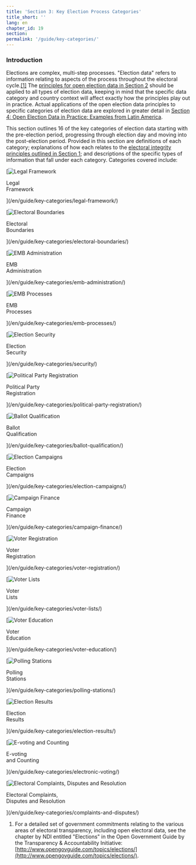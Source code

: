 ```yaml
---
title: 'Section 3: Key Election Process Categories'
title_short: ''
lang: en
chapter_id: 19
section:
permalink: '/guide/key-categories/'
---
```


### Introduction

Elections are complex, multi-step processes. "Election data" refers to information relating to aspects of the process throughout the electoral cycle.[\[1\]](#footnote-1) The [principles for open election data in Section 2](/en/guide/principles/) should be applied to all types of election data, keeping in mind that the specific data category and country context will affect exactly how the principles play out in practice. Actual applications of the open election data principles to specific categories of election data are explored in greater detail in [Section 4: Open Election Data in Practice: Examples from Latin America](/en/guide/country-examples/).

This section outlines 16 of the key categories of election data starting with the pre-election period, progressing through election day and moving into the post-election period. Provided in this section are definitions of each category; explanations of how each relates to the [electoral integrity principles outlined in Section 1](/en/guide/electoral-integrity/); and descriptions of the specific types of information that fall under each category. Categories covered include:

[![Legal Framework](/assets/images/inventory/categories/legal-framework.png)

Legal  
Framework

](/en/guide/key-categories/legal-framework/)

[![Electoral Boundaries](/assets/images/inventory/categories/electoral-boundaries.png)

Electoral  
Boundaries

](/en/guide/key-categories/electoral-boundaries/)

[![EMB Administration](/assets/images/inventory/categories/election-management-body-and-administration.png)

EMB  
Administration

](/en/guide/key-categories/emb-administration/)

[![EMB Processes](/assets/images/inventory/categories/election-management-body-processes.png)

EMB  
Processes

](/en/guide/key-categories/emb-processes/)

[![Election Security](/assets/images/inventory/categories/security.png)

Election  
Security

](/en/guide/key-categories/security/)

[![Political Party Registration](/assets/images/inventory/categories/political-party-registration.png)

Political Party  
Registration

](/en/guide/key-categories/political-party-registration/)

[![Ballot Qualification](/assets/images/inventory/categories/ballot-qualification.png)

Ballot  
Qualification

](/en/guide/key-categories/ballot-qualification/)

[![Election Campaigns](/assets/images/inventory/categories/election-campaigns.png)

Election  
Campaigns

](/en/guide/key-categories/election-campaigns/)

[![Campaign Finance](/assets/images/inventory/categories/campaign-finance.png)

Campaign  
Finance

](/en/guide/key-categories/campaign-finance/)

[![Voter Registration](/assets/images/inventory/categories/voter-registration.png)

Voter  
Registration

](/en/guide/key-categories/voter-registration/)

[![Voter Lists](/assets/images/inventory/categories/voter-lists.png)

Voter  
Lists

](/en/guide/key-categories/voter-lists/)

[![Voter Education](/assets/images/inventory/categories/voter-education.png)

Voter  
Education

](/en/guide/key-categories/voter-education/)

[![Polling Stations](/assets/images/inventory/categories/polling-stations.png)

Polling  
Stations

](/en/guide/key-categories/polling-stations/)

[![Election Results](/assets/images/inventory/categories/election-results-official-final.png)

Election  
Results

](/en/guide/key-categories/election-results/)

[![E-voting and Counting](/assets/images/inventory/categories/electronic-voting.png)

E-voting  
and Counting

](/en/guide/key-categories/electronic-voting/)

[![Electoral Complaints, Disputes and Resolution](/assets/images/inventory/categories/electoral-complaints-and-disputes.png)

Electoral Complaints,  
Disputes and Resolution

](/en/guide/key-categories/complaints-and-disputes/)

1.  [](#reference-1)For a detailed set of government commitments relating to the various areas of electoral transparency, including open electoral data, see the chapter by NDI entitled "Elections" in the Open Government Guide by the Transparency & Accountability Initiative: [http://www.opengovguide.com/topics/elections/](http://www.opengovguide.com/topics/elections/).
